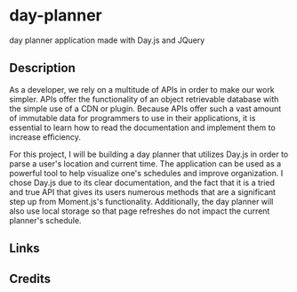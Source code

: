 # day-planner

day planner application made with Day.js and JQuery


## Description

As a developer, we rely on a multitude of APIs in order to make our work simpler. APIs offer the functionality of an object retrievable database with the simple use of a CDN or plugin. Because APIs offer such a vast amount of immutable data for programmers to use in their applications, it is essential to learn how to read the documentation and implement them to increase efficiency. 

For this project, I will be building a day planner that utilizes Day.js in order to parse a user's location and current time. The application can be used as a powerful tool to help visualize one's schedules and improve organization. I chose Day.js due to its clear documentation, and the fact that it is a tried and true API that gives its users numerous methods that are a significant step up from Moment.js's functionality. Additionally, the day planner will also use local storage so that page refreshes do not impact the current planner's schedule.  

## Links


## Credits
